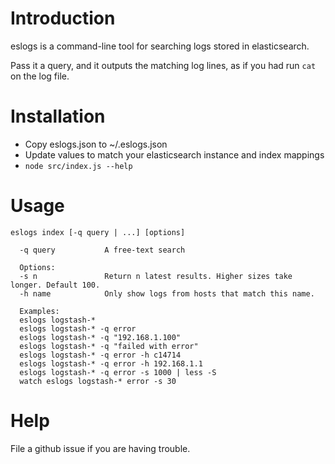 Introduction
===
eslogs is a command-line tool for searching logs stored in elasticsearch. 

Pass it a query, and it outputs the matching log lines, as if you had run `cat` on the log file.

Installation
===
* Copy eslogs.json to ~/.eslogs.json
* Update values to match your elasticsearch instance and index mappings
* `node src/index.js --help`

Usage
===
```
eslogs index [-q query | ...] [options]
  
  -q query           A free-text search
  
  Options:
  -s n               Return n latest results. Higher sizes take longer. Default 100.
  -h name            Only show logs from hosts that match this name.
  
  Examples:
  eslogs logstash-*
  eslogs logstash-* -q error
  eslogs logstash-* -q "192.168.1.100"
  eslogs logstash-* -q "failed with error"
  eslogs logstash-* -q error -h c14714
  eslogs logstash-* -q error -h 192.168.1.1
  eslogs logstash-* -q error -s 1000 | less -S
  watch eslogs logstash-* error -s 30
```

Help
===
File a github issue if you are having trouble.